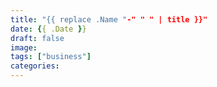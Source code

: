 ```yaml
---
title: "{{ replace .Name "-" " " | title }}"
date: {{ .Date }}
draft: false
image:
tags: ["business"]
categories:
---
```


